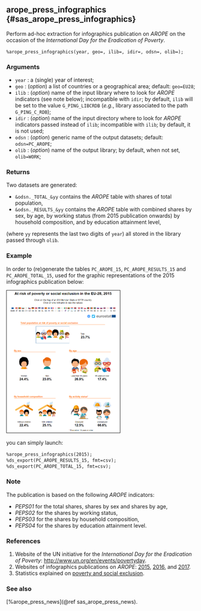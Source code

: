 ## arope_press_infographics {#sas_arope_press_infographics}
Perform ad-hoc extraction for infographics publication on _AROPE_ on the occasion of the 
_International Day for the Eradication of Poverty_. 

	%arope_press_infographics(year, geo=, ilib=, idir=, odsn=, olib=);

### Arguments
* `year` : a (single) year of interest;
* `geo` : (_option_) a list of countries or a geographical area; default: `geo=EU28`;
* `ilib` : (_option_) name of the input library where to look for _AROPE_ indicators (see 
	note below); incompatible with `idir`; by default, `ilib` will be set to the value 
	`G_PING_LIBCRDB` (_e.g._, library associated to the path `G_PING_C_RDB`); 
* `idir` : (_option_) name of the input directory where to look for _AROPE_ indicators passed 
	instead of `ilib`; incompatible with `ilib`; by default, it is not used; 
* `odsn` : (_option_) generic name of the output datasets; default: `odsn=PC_AROPE`;
* `olib` : (_option_) name of the output library; by default, when not set, `olib=WORK`;

### Returns
Two datasets are generated:
* `&odsn._TOTAL_&yy` contains the _AROPE_ table with shares of total population,
* `&odsn._RESULTS_&yy` contains the _AROPE_ table with combined shares by sex, by age, 
	by working status (from 2015 publication onwards) by household composition, and 
	by education attainment level,

(where `yy` represents the last two digits of `year`) all stored in the library passed 
through `olib`.

### Example
In order to (re)generate the tables `PC_AROPE_15`, `PC_AROPE_RESULTS_15` and `PC_AROPE_TOTAL_15`, 
used for the graphic representations of the 2015 infographics publication below: 

<img src="img/arope_press_infographics.png" border="1" width="60%" alt="AROPE infographics">

you can simply launch:

	%arope_press_infographics(2015);
	%ds_export(PC_AROPE_RESULTS_15, fmt=csv);
	%ds_export(PC_AROPE_TOTAL_15, fmt=csv);

### Note
The publication is based on the following _AROPE_ indicators:
* _PEPS01_ for the total shares, shares by sex and shares by age,
* _PEPS02_ for the shares by working status,
* _PEPS03_ for the shares by household composition,
* _PEPS04_ for the shares by education attainment level. 

### References
1. Website of the UN initiative for the _International Day for the Eradication of Poverty_: 
http://www.un.org/en/events/povertyday.
2. Websites of infographics publications on _AROPE_: 
[2015](http://ec.europa.eu/eurostat/news/themes-in-the-spotlight/poverty-day),
[2016](http://ec.europa.eu/eurostat/news/themes-in-the-spotlight/poverty-day-2016),  and
[2017](http://ec.europa.eu/eurostat/news/themes-in-the-spotlight/poverty-day-2017).
3. Statistics explained on [poverty and social exclusion](http://ec.europa.eu/eurostat/statistics-explained/index.php/People_at_risk_of_poverty_or_social_exclusion).

### See also
[%arope_press_news](@ref sas_arope_press_news).
